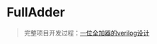 # FullAdder

> 完整项目开发过程：[一位全加器的verilog设计](https://mengze.top/[O]%E4%B8%80%E4%BD%8D%E5%85%A8%E5%8A%A0%E5%99%A8%E7%9A%84Verilog%E8%AE%BE%E8%AE%A1/)
